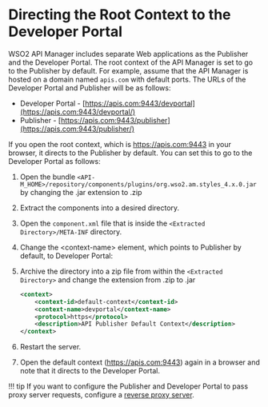 # Directing the Root Context to the Developer Portal

WSO2 API Manager includes separate Web applications as the Publisher and the Developer Portal. The root context of the API Manager is set to go to the Publisher by default. For example, assume that the API Manager is hosted on a domain named `apis.com` with default ports. The URLs of the Developer Portal and Publisher will be as follows:

-   Developer Portal - [https://apis.com:9443/devportal](https://apis.com:9443/devportal/)
-   Publisher - [https://apis.com:9443/publisher](https://apis.com:9443/publisher/)

If you open the root context, which is <https://apis.com:9443> in your browser, it directs to the Publisher by default. You can set this to go to the Developer Portal as follows:

1.  Open the bundle `<API-M_HOME>/repository/components/plugins/org.wso2.am.styles_4.x.0.jar` by changing the .jar extension to .zip
2.  Extract the components into a desired directory.
3.  Open the `component.xml` file that is inside the `<Extracted Directory>/META-INF` directory.
4.  Change the &lt;context-name&gt; element, which points to Publisher by default, to Developer Portal:
5.  Archive the directory into a zip file from within the `<Extracted Directory>` and change the extension from .zip to .jar

    ```xml
    <context>
        <context-id>default-context</context-id>
        <context-name>devportal</context-name>
        <protocol>https</protocol>
        <description>API Publisher Default Context</description>
    </context>
    ```

6.  Restart the server.
7.  Open the default context (<https://apis.com:9443>) again in a browser and note that it directs to the Developer Portal.

!!! tip
    If you want to configure the Publisher and Developer Portal to pass proxy server requests, configure a [reverse proxy server]({{base_path}}/reference/faq/#how-can-i-set-up-a-reverse-proxy-server-to-pass-server-requests).
